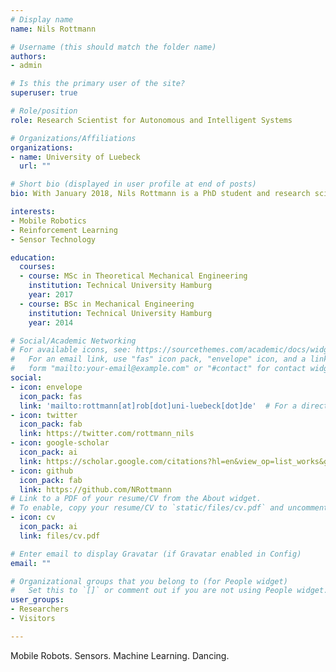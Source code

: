 ```yaml
---
# Display name
name: Nils Rottmann

# Username (this should match the folder name)
authors:
- admin

# Is this the primary user of the site?
superuser: true

# Role/position
role: Research Scientist for Autonomous and Intelligent Systems

# Organizations/Affiliations
organizations:
- name: University of Luebeck
  url: ""

# Short bio (displayed in user profile at end of posts)
bio: With January 2018, Nils Rottmann is a PhD student and research scientist at the Institute for Robotics and Cognitive Systems at the University of Luebeck. In his doctoral study, with the title “Learning Optimal Control and Planning Strategies in Mobile and Humanoid Robots”, he develops low-cost sensor systems and investigates probabilistic learning and modeling approaches. His research addresses the challenges of learning adaptive control strategies from few and sparse data and to predict and plan complex motions in dynamical systems. He holds a master’s degree in Theoretical Mechanical Engineering from the Hamburg University of Technology, Germany. Nils Rottmann graduated with honors in December 2017 with a thesis entitled „ Geometric Control and Stochastic Trajectory Planning for Underwater Robotic Systems“.

interests:
- Mobile Robotics
- Reinforcement Learning
- Sensor Technology

education:
  courses:
  - course: MSc in Theoretical Mechanical Engineering
    institution: Technical University Hamburg
    year: 2017
  - course: BSc in Mechanical Engineering
    institution: Technical University Hamburg
    year: 2014

# Social/Academic Networking
# For available icons, see: https://sourcethemes.com/academic/docs/widgets/#icons
#   For an email link, use "fas" icon pack, "envelope" icon, and a link in the
#   form "mailto:your-email@example.com" or "#contact" for contact widget.
social:
- icon: envelope
  icon_pack: fas
  link: 'mailto:rottmann[at]rob[dot]uni-luebeck[dot]de'  # For a direct email link, use "mailto:test@example.org".
- icon: twitter
  icon_pack: fab
  link: https://twitter.com/rottmann_nils
- icon: google-scholar
  icon_pack: ai
  link: https://scholar.google.com/citations?hl=en&view_op=list_works&gmla=AJsN-F5kQjB_tXPL5D1XWu4h4WoQjIgk0IgPS3RaddrVlH_8YlGlkYM9_tlhULLGgdoObbOXj23tUf5J5QIymN4XDTiu3zCqnJcUST37egIdtykkXpJkWJc&user=6tvmhbQAAAAJ
- icon: github
  icon_pack: fab
  link: https://github.com/NRottmann
# Link to a PDF of your resume/CV from the About widget.
# To enable, copy your resume/CV to `static/files/cv.pdf` and uncomment the lines below.  
- icon: cv
  icon_pack: ai
  link: files/cv.pdf

# Enter email to display Gravatar (if Gravatar enabled in Config)
email: ""

# Organizational groups that you belong to (for People widget)
#   Set this to `[]` or comment out if you are not using People widget.  
user_groups:
- Researchers
- Visitors

---
```


Mobile Robots. Sensors. Machine Learning. Dancing.
